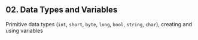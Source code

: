 ## 02. Data Types and Variables

Primitive data types (`int`, `short`, `byte`, `long`, `bool`, `string`, `char`), creating and using variables
